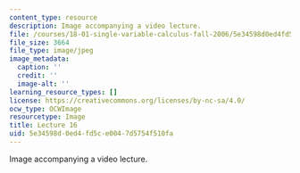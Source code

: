 ```yaml
---
content_type: resource
description: Image accompanying a video lecture.
file: /courses/18-01-single-variable-calculus-fall-2006/5e34598d0ed4fd5ce0047d5754f510fa_lec16.jpg
file_size: 3664
file_type: image/jpeg
image_metadata:
  caption: ''
  credit: ''
  image-alt: ''
learning_resource_types: []
license: https://creativecommons.org/licenses/by-nc-sa/4.0/
ocw_type: OCWImage
resourcetype: Image
title: Lecture 16
uid: 5e34598d-0ed4-fd5c-e004-7d5754f510fa
---
```

Image accompanying a video lecture.